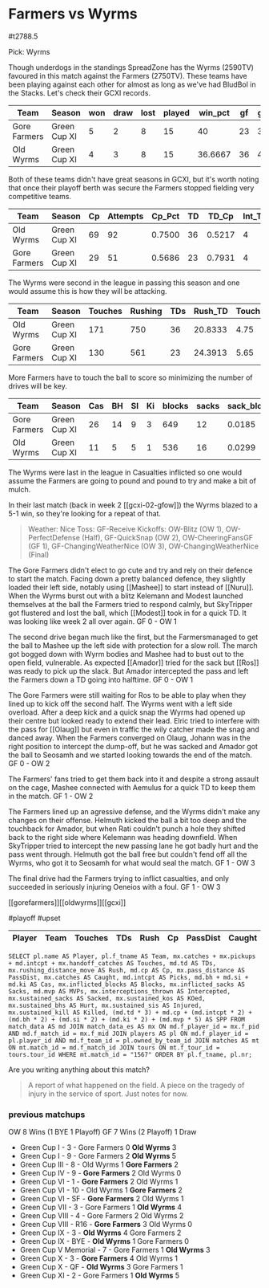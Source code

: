 # Farmers vs Wyrms

#t2788.5

Pick: Wyrms

Though underdogs in the standings SpreadZone has the Wyrms (2590TV) favoured in this match against the Farmers (2750TV). These teams have been playing against each other for almost as long as we've had BludBol in the Stacks. Let's check their GCXI records.

| Team              | Season       | won  | draw | lost | played | win_pct | gf   | ga   | GF_match | GA_match | cas  | Cas_match | tcdiff | ff   |
|-------------------|--------------|------|------|------|--------|---------|------|------|----------|----------|------|-----------|--------|------|
| Gore Farmers      | Green Cup XI |    5 |    2 |    8 |     15 |      40 |   23 |   32 |   1.5333 |   2.1333 |   26 |    1.7333 |     19 |   -1 |
| Old Wyrms         | Green Cup XI |    4 |    3 |    8 |     15 | 36.6667 |   36 |   45 |   2.4000 |   3.0000 |   11 |    0.7333 |    -16 |   -5 |

Both of these teams didn't have great seasons in GCXI, but it's worth noting that once their playoff berth was secure the Farmers stopped fielding very competitive teams.

| Team              | Season       | Cp   | Attempts | Cp_Pct | TD   | TD_Cp  | Int_Thrown | Int_Rate | Handoff | Hand_Cp |
|-------------------|--------------|------|----------|--------|------|--------|------------|----------|---------|---------|
| Old Wyrms         | Green Cup XI |   69 |       92 | 0.7500 |   36 | 0.5217 |          4 |   0.0435 |       9 |  0.1304 |
| Gore Farmers      | Green Cup XI |   29 |       51 | 0.5686 |   23 | 0.7931 |          4 |   0.0784 |      16 |  0.5517 |

The Wyrms were second in the league in passing this season and one would assume this is how they will be attacking. 

| Team              | Season       | Touches | Rushing | TDs  | Rush_TD | Touches_TD |
|-------------------|--------------|---------|---------|------|---------|------------|
| Old Wyrms         | Green Cup XI |     171 |     750 |   36 | 20.8333 |       4.75 |
| Gore Farmers      | Green Cup XI |     130 |     561 |   23 | 24.3913 |       5.65 |

More Farmers have to touch the ball to score so minimizing the number of drives will be key.

| Team              | Season       | Cas  | BH   | SI   | Ki   | blocks | sacks | sack_block | cas_block | knockdowns | down_block |
|-------------------|--------------|------|------|------|------|--------|-------|------------|-----------|------------|------------|
| Gore Farmers      | Green Cup XI |   26 |   14 |    9 |    3 |    649 |    12 |     0.0185 |    0.0401 |        353 |     0.5439 |
| Old Wyrms         | Green Cup XI |   11 |    5 |    5 |    1 |    536 |    16 |     0.0299 |    0.0205 |        213 |     0.3974 |

The Wyrms were last in the league in Casualties inflicted so one would assume the Farmers are going to pound and pound to try and make a bit of mulch.

In their last match (back in week 2 [[gcxi-02-gfow]]) the Wyrms blazed to a 5-1 win, so they're looking for a repeat of that. 

> Weather: Nice
> Toss: GF-Receive
> Kickoffs: OW-Blitz (OW 1), OW-PerfectDefense (Half), GF-QuickSnap (OW 2), OW-CheeringFansGF (GF 1), GF-ChangingWeatherNice (OW 3), OW-ChangingWeatherNice (Final)

The Gore Farmers didn't elect to go cute and try and rely on their defence to start the match. Facing down a pretty balanced defence, they slightly loaded their left side, notably using [[Mashee]] to start instead of [[Nuru]]. When the Wyrms burst out with a blitz Kelemann and Modest launched themselves at the ball the Farmers tried to respond calmly, but SkyTripper got flustered and lost the ball, which [[Modest]] took in for a quick TD. It was looking like week 2 all over again. GF 0 - OW 1

The second drive began much like the first, but the Farmersmanaged to get the ball to Mashee up the left side with protection for a slow roll. The march got bogged down with Wyrm bodies and Mashee had to bust out to the open field, vulnerable. As expected [[Amador]] tried for the sack but [[Ros]] was ready to pick up the slack. But Amador intercepted the pass and left the Farmers down a TD going into halftime. GF 0 - OW 1

The Gore Farmers were still waiting for Ros to be able to play when they lined up to kick off the second half. The Wyrms went with a left side overload. After a deep kick and a quick snap the Wyrms had opened up their centre but looked ready to extend their lead. Elric tried to interfere with the pass for [[Olaug]] but even in traffic the wily catcher made the snag and danced away. When the Farmers converged on Olaug, Johann was in the right position to intercept the dump-off, but he was sacked and Amador got the ball to Seosamh and we started looking towards the end of the match. GF 0 - OW 2

The Farmers' fans tried to get them back into it and despite a strong assault on the cage, Mashee connected with Aemulus for a quick TD to keep them in the match. GF 1 - OW 2

The Farmers lined up an agressive defense, and the Wyrms didn't make any changes on their offense. Helmuth kicked the ball a bit too deep and the touchback for Amador, but when Rati couldn't punch a hole they shifted back to the right side where Kelemann was heading downfield. When SkyTripper tried to intercept the new passing lane he got badly hurt and the pass went through. Helmuth got the ball free but couldn't fend off all the Wyrms, who got it to Seosamh for what would seal the match. GF 1 - OW 3

The final drive had the Farmers trying to inflict casualties, and only succeeded in seriously injuring Oeneios with a foul. GF 1 - OW 3

[[gorefarmers]][[oldwyrms]][[gcxi]]

#playoff #upset 

| Player    | Team              | Touches | TDs  | Rush | Cp   | PassDist | Caught | Picks | Cas  | Blocks | Sacks | MVPs | Intercepted | Sacked | KOed | Hurt | Injured | Killed | SPP  |
|-----------|-------------------|---------|------|------|------|----------|--------|-------|------|--------|-------|------|-------------|--------|------|------|---------|--------|------|


```
SELECT pl.name AS Player, pl.f_tname AS Team, mx.catches + mx.pickups + md.intcpt + mx.handoff_catches AS Touches, md.td AS TDs, mx.rushing_distance_move AS Rush, md.cp AS Cp,	mx.pass_distance AS PassDist, mx.catches AS Caught, md.intcpt AS Picks, md.bh + md.si + md.ki AS Cas, mx.inflicted_blocks AS Blocks, mx.inflicted_sacks AS Sacks, md.mvp AS MVPs, mx.interceptions_thrown AS Intercepted, mx.sustained_sacks AS Sacked, mx.sustained_kos AS KOed, mx.sustained_bhs AS Hurt, mx.sustained_sis AS Injured, mx.sustained_kill AS Killed, (md.td * 3) + md.cp + (md.intcpt * 2) + (md.bh * 2) + (md.si * 2) + (md.ki * 2) + (md.mvp * 5) AS SPP FROM match_data AS md JOIN match_data_es AS mx ON md.f_player_id = mx.f_pid AND md.f_match_id = mx.f_mid JOIN players AS pl ON md.f_player_id = pl.player_id AND md.f_team_id = pl.owned_by_team_id JOIN matches AS mt ON mt.match_id = md.f_match_id JOIN tours ON mt.f_tour_id = tours.tour_id WHERE mt.match_id = "1567" ORDER BY pl.f_tname, pl.nr;
```


Are you writing anything about this match?

> A report of what happened on the field.
> A piece on the tragedy of injury in the service of sport.
> Just notes for now.

### previous matchups

OW 8 Wins (1 BYE 1 Playoff)
GF 7 Wins (2 Playoff)
1 Draw

* Green Cup I - 3 - Gore Farmers 0 **Old Wyrms** 3
* Green Cup I - 9 - Gore Farmers 2 **Old Wyrms** 5
* Green Cup III - 8 - Old Wyrms 1 **Gore Farmers** 2
* Green Cup IV - 9 - **Gore Farmers** 2 Old Wyrms 0
* Green Cup VI - 1 - **Gore Farmers** 2 Old Wyrms 1
* Green Cup VI - 10 - Old Wyrms 1 **Gore Farmers** 2
* Green Cup VI - SF - **Gore Farmers** 2 Old Wyrms 1
* Green Cup VII - 3 - Gore Farmers 1 **Old Wyrms** 4
* Green Cup VIII - 4 - Gore Farmers 2 Old Wyrms 2
* Green Cup VIII - R16 - **Gore Farmers** 3 Old Wyrms 0
* Green Cup IX - 3 - **Old Wyrms** 4 Gore Farmers 2
* Green Cup IX - BYE - **Old Wyrms** 1 Gore Farmers 0
* Green Cup V Memorial - 7 - Gore Farmers 1 **Old Wyrms** 3
* Green Cup X - 3 - **Gore Farmers** 4 Old Wyrms 1
* Green Cup X - QF - **Old Wyrms** 3 Gore Farmers 1
* Green Cup XI - 2 - Gore Farmers 1 **Old Wyrms** 5